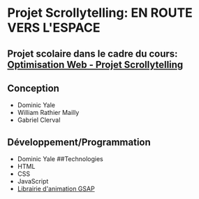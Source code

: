 # Projet Scrollytelling: EN ROUTE VERS L'ESPACE
## Projet scolaire dans le cadre du cours: [Optimisation Web - Projet Scrollytelling](https://tim-montmorency.com/timdoc/582-424MO/projet-scrollytelling/)
## Conception
- Dominic Yale
- William Rathier Mailly
- Gabriel Clerval
## Développement/Programmation
- Dominic Yale
##Technologies
- HTML
- CSS
- JavaScript
- [Librairie d'animation GSAP](https://gsap.com/)
